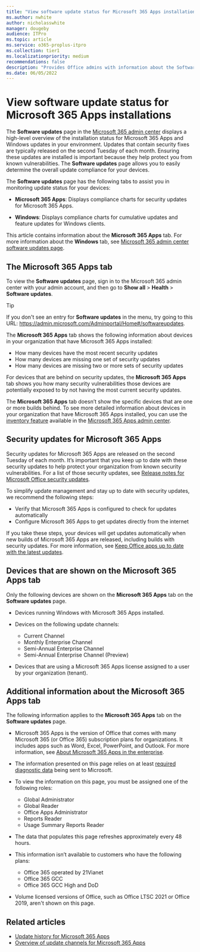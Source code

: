 ```yaml
---
title: "View software update status for Microsoft 365 Apps installations"
ms.author: nwhite
author: nicholasswhite
manager: dougeby
audience: ITPro
ms.topic: article
ms.service: o365-proplus-itpro
ms.collection: tier1
ms.localizationpriority: medium
recommendations: false
description: "Provides Office admins with information about the Software updates page in the Microsoft 365 admin center."
ms.date: 06/05/2022
---
```


# View software update status for Microsoft 365 Apps installations

The **Software updates** page in the [Microsoft 365 admin center](/microsoft-365/admin/admin-overview/about-the-admin-center) displays a high-level overview of the installation status for Microsoft 365 Apps and Windows updates in your environment. Updates that contain security fixes are typically released on the second Tuesday of each month. Ensuring these updates are installed is important because they help protect you from known vulnerabilities. The **Software updates** page allows you to easily determine the overall update compliance for your devices.

The **Software updates** page has the following tabs to assist you in monitoring update status for your devices:

- **Microsoft 365 Apps**: Displays compliance charts for security updates for Microsoft 365 Apps.

- **Windows**: Displays compliance charts for cumulative updates and feature updates for Windows clients.

This article contains information about the **Microsoft 365 Apps** tab. For more information about the **Windows** tab, see [Microsoft 365 admin center software updates page](/windows/deployment/update/wufb-reports-admin-center).

## The Microsoft 365 Apps tab

To view the **Software updates** page, sign in to the Microsoft 365 admin center with your admin account, and then go to **Show all** > **Health** > **Software updates**.

> [!TIP]
> If you don't see an entry for **Software updates** in the menu, try going to this URL: https://admin.microsoft.com/Adminportal/Home#/softwareupdates.

The **Microsoft 365 Apps** tab shows the following information about devices in your organization that have Microsoft 365 Apps installed:
- How many devices have the most recent security updates
- How many devices are missing one set of security updates
- How many devices are missing two or more sets of security updates

For devices that are behind on security updates, the **Microsoft 365 Apps** tab shows you how many security vulnerabilities those devices are potentially exposed to by not having the most current security updates.

The **Microsoft 365 Apps** tab doesn’t show the specific devices that are one or more builds behind. To see more detailed information about devices in your organization that have Microsoft 365 Apps installed, you can use the [inventory feature](../admincenter/inventory.md) available in the [Microsoft 365 Apps admin center](https://config.office.com).

## Security updates for Microsoft 365 Apps

Security updates for Microsoft 365 Apps are released on the second Tuesday of each month. It’s important that you keep up to date with these security updates to help protect your organization from known security vulnerabilities. For a list of those security updates, see [Release notes for Microsoft Office security updates](/officeupdates/microsoft365-apps-security-updates).

To simplify update management and stay up to date with security updates, we recommend the following steps:
- Verify that Microsoft 365 Apps is configured to check for updates automatically
- Configure Microsoft 365 Apps to get updates directly from the internet

If you take these steps, your devices will get updates automatically when new builds of Microsoft 365 Apps are released, including builds with security updates. For more information, see [Keep Office apps up to date with the latest updates](update-basics.md).

## Devices that are shown on the Microsoft 365 Apps tab

Only the following devices are shown on the **Microsoft 365 Apps** tab on the **Software updates** page.

- Devices running Windows with Microsoft 365 Apps installed.

- Devices on the following update channels:
  - Current Channel
  - Monthly Enterprise Channel
  - Semi-Annual Enterprise Channel
  - Semi-Annual Enterprise Channel (Preview)

- Devices that are using a Microsoft 365 Apps license assigned to a user by your organization (tenant).

## Additional information about the Microsoft 365 Apps tab

The following information applies to the **Microsoft 365 Apps** tab on the **Software updates** page.

- Microsoft 365 Apps is the version of Office that comes with many Microsoft 365 (or Office 365) subscription plans for organizations. It includes apps such as Word, Excel, PowerPoint, and Outlook. For more information, see [About Microsoft 365 Apps in the enterprise](../about-microsoft-365-apps.md).

- The information presented on this page relies on at least [required diagnostic data](../privacy/overview-privacy-controls.md#diagnostic-data-sent-from-microsoft-365-apps-for-enterprise-to-microsoft) being sent to Microsoft.

- To view the information on this page, you must be assigned one of the following roles:
   - Global Administrator
   - Global Reader
   - Office Apps Administrator
   - Reports Reader
   - Usage Summary Reports Reader

- The data that populates this page refreshes approximately every 48 hours.

- This information isn’t available to customers who have the following plans:
   - Office 365 operated by 21Vianet
   - Office 365 GCC
   - Office 365 GCC High and DoD

- Volume licensed versions of Office, such as Office LTSC 2021 or Office 2019, aren't shown on this page.

## Related articles

- [Update history for Microsoft 365 Apps](/officeupdates/update-history-microsoft365-apps-by-date)
- [Overview of update channels for Microsoft 365 Apps](../overview-update-channels.md)